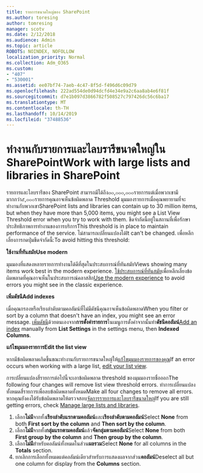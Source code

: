 ```yaml
---
title: รายการขนาดใหญ่ของ SharePoint
ms.author: toresing
author: tomresing
manager: scotv
ms.date: 2/12/2018
ms.audience: Admin
ms.topic: article
ROBOTS: NOINDEX, NOFOLLOW
localization_priority: Normal
ms.collection: Adm_O365
ms.custom:
- "407"
- "530001"
ms.assetid: ee07bf74-7aeb-4c47-8f5d-f496d6c09d79
ms.openlocfilehash: 222ad554de0d94dcfd4e34e9a2c6aa8ab4e6f81f
ms.sourcegitcommit: d7e1b097d3866782f508527c797426dc56c6ba17
ms.translationtype: MT
ms.contentlocale: th-TH
ms.lasthandoff: 10/14/2019
ms.locfileid: "37488536"
---
```

# <a name="work-with-large-lists-and-libraries-in-sharepoint"></a><span data-ttu-id="3134c-102">ทำงานกับรายการและไลบรารีขนาดใหญ่ใน SharePoint</span><span class="sxs-lookup"><span data-stu-id="3134c-102">Work with large lists and libraries in SharePoint</span></span>

<span data-ttu-id="3134c-103">รายการและไลบรารีของ SharePoint สามารถมีได้ถึง๓๐,๐๐๐,๐๐๐รายการแต่เมื่อพวกเขามีมากกว่า๕,๐๐๐รายการคุณอาจเห็นข้อผิดพลาด Threshold มุมมองรายการเมื่อคุณพยายามที่จะทำงานกับพวกเขา</span><span class="sxs-lookup"><span data-stu-id="3134c-103">SharePoint lists and libraries can contain up to 30 million items, but when they have more than 5,000 items, you might see a List View Threshold error when you try to work with them.</span></span> <span data-ttu-id="3134c-104">ขีดจำกัดนี้อยู่ในสถานที่เพื่อรักษาประสิทธิภาพการทำงานของการบริการ</span><span class="sxs-lookup"><span data-stu-id="3134c-104">This threshold is in place to maintain performance of the service.</span></span> <span data-ttu-id="3134c-105">ไม่สามารถเปลี่ยนแปลงได้</span><span class="sxs-lookup"><span data-stu-id="3134c-105">It can't be changed.</span></span> <span data-ttu-id="3134c-106">เพื่อหลีกเลี่ยงการกดปุ่มขีดจำกัดนี้:</span><span class="sxs-lookup"><span data-stu-id="3134c-106">To avoid hitting this threshold:</span></span>

<span data-ttu-id="3134c-107">**ใช้งานที่ทันสมัย**</span><span class="sxs-lookup"><span data-stu-id="3134c-107">**Use modern**</span></span>

<span data-ttu-id="3134c-108">มุมมองที่แสดงหลายรายการทำงานได้ดีที่สุดในประสบการณ์ที่ทันสมัย</span><span class="sxs-lookup"><span data-stu-id="3134c-108">Views showing many items work best in the modern experience.</span></span> <span data-ttu-id="3134c-109">[ใช้ประสบการณ์ที่ทันสมัย](https://support.office.com/article/66dac24b-4177-4775-bf50-3d267318caa9)เพื่อหลีกเลี่ยงข้อผิดพลาดที่คุณอาจเห็นในประสบการณ์คลาสสิก</span><span class="sxs-lookup"><span data-stu-id="3134c-109">[Use the modern experience](https://support.office.com/article/66dac24b-4177-4775-bf50-3d267318caa9) to avoid errors you might see in the classic experience.</span></span>

<span data-ttu-id="3134c-110">**เพิ่มดัชนี**</span><span class="sxs-lookup"><span data-stu-id="3134c-110">**Add indexes**</span></span>

<span data-ttu-id="3134c-111">เมื่อคุณกรองหรือเรียงลำดับตามคอลัมน์ที่ไม่มีดัชนีคุณอาจเห็นข้อผิดพลาด</span><span class="sxs-lookup"><span data-stu-id="3134c-111">When you filter or sort by a column that doesn't have an index, you might see an error message.</span></span> <span data-ttu-id="3134c-112">[เพิ่มดัชนี](https://support.office.com/article/f3f00554-b7dc-44d1-a2ed-d477eac463b0)ด้วยตนเองจาก**การตั้งค่ารายการ**ในเมนูการตั้งค่าจากนั้นทำ**ดัชนีคอลัมน์**</span><span class="sxs-lookup"><span data-stu-id="3134c-112">[Add an index](https://support.office.com/article/f3f00554-b7dc-44d1-a2ed-d477eac463b0) manually from **List Settings** in the settings menu, then **Indexed Columns**.</span></span>

<span data-ttu-id="3134c-113">**แก้ไขมุมมองรายการ**</span><span class="sxs-lookup"><span data-stu-id="3134c-113">**Edit the list view**</span></span>

<span data-ttu-id="3134c-114">หากมีข้อผิดพลาดเกิดขึ้นขณะทำงานกับรายการขนาดใหญ่ให้[แก้ไขมุมมองรายการของคุณ](https://support.office.com/article/15916903-e79a-423f-b4e2-02d37e1ff372)</span><span class="sxs-lookup"><span data-stu-id="3134c-114">If an error occurs when working with a large list, [edit your list view](https://support.office.com/article/15916903-e79a-423f-b4e2-02d37e1ff372).</span></span>

<span data-ttu-id="3134c-115">การเปลี่ยนแปลงสี่รายการต่อไปนี้จะเอาข้อผิดพลาด threshold ของมุมมองรายชื่อออก</span><span class="sxs-lookup"><span data-stu-id="3134c-115">The following four changes will remove list view threshold errors.</span></span> <span data-ttu-id="3134c-116">ทำการเปลี่ยนแปลงทั้งหมดสี่รายการเพื่อลบข้อผิดพลาดทั้งหมด</span><span class="sxs-lookup"><span data-stu-id="3134c-116">Make all four changes to remove all errors.</span></span> <span data-ttu-id="3134c-117">หากคุณยังคงได้รับข้อผิดพลาดให้ตรวจสอบ[จัดการรายการและไลบรารีขนาดใหญ่](https://support.office.com/article/B8588DAE-9387-48C2-9248-C24122F07C59)</span><span class="sxs-lookup"><span data-stu-id="3134c-117">If you are still getting errors, check [Manage large lists and libraries](https://support.office.com/article/B8588DAE-9387-48C2-9248-C24122F07C59).</span></span>

1. <span data-ttu-id="3134c-118">เลือก**ไม่มี**จากทั้ง**เรียงลำดับแรกตามคอลัมน์**และ**เรียงลำดับตามคอลัมน์**</span><span class="sxs-lookup"><span data-stu-id="3134c-118">Select **None** from both **First sort by the column** and **Then sort by the column**.</span></span>
2. <span data-ttu-id="3134c-119">เลือก**ไม่มี**จากทั้ง**กลุ่มแรกตามคอลัมน์**แล้ว**จัดกลุ่มตามคอลัมน์**</span><span class="sxs-lookup"><span data-stu-id="3134c-119">Select **None** from both **First group by the column** and **Then group by the column**.</span></span>
3. <span data-ttu-id="3134c-120">เลือก**ไม่มี**สำหรับคอลัมน์ทั้งหมดในส่วน**ผลรวม**</span><span class="sxs-lookup"><span data-stu-id="3134c-120">Select **None** for all columns in the **Totals** section.</span></span>
4. <span data-ttu-id="3134c-121">ยกเลิกการเลือกทั้งหมดแต่คอลัมน์เดียวสำหรับการแสดงผลจากส่วน**คอลัมน์**</span><span class="sxs-lookup"><span data-stu-id="3134c-121">Deselect all but one column for display from the **Columns** section.</span></span>

